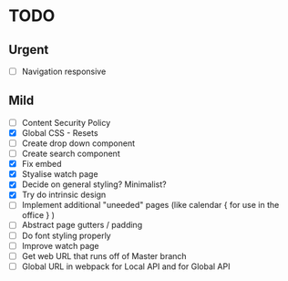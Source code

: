 # TODO

## Urgent

- [ ] Navigation responsive 

## Mild

- [ ] Content Security Policy 
- [x] Global CSS - Resets
- [ ] Create drop down component
- [ ] Create search component
- [x] Fix embed
- [x] Styalise watch page
- [x] Decide on general styling? Minimalist?
- [x] Try do intrinsic design
- [ ] Implement additional "uneeded" pages (like calendar { for use in the office } )
- [ ] Abstract page gutters / padding
- [ ] Do font styling properly
- [ ] Improve watch page
- [ ] Get web URL that runs off of Master branch
- [ ] Global URL in webpack for Local API and for Global API